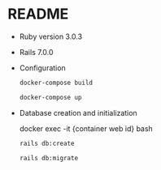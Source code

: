 # README

* Ruby version 3.0.3

* Rails 7.0.0

* Configuration
    ```sh
    docker-compose build

    docker-compose up
    ```

* Database creation and initialization

    docker exec -it {container web id} bash
    ```sh
    rails db:create
    ```
    ```sh
    rails db:migrate
    ```
